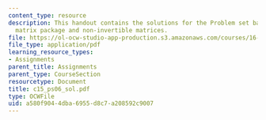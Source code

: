 ```yaml
---
content_type: resource
description: This handout contains the solutions for the Problem set based on the
  matrix package and non-invertible matrices.
file: https://ol-ocw-studio-app-production.s3.amazonaws.com/courses/16-01-unified-engineering-i-ii-iii-iv-fall-2005-spring-2006/a580f9044dba6955d8c7a208592c9007_c15_ps06_sol.pdf
file_type: application/pdf
learning_resource_types:
- Assignments
parent_title: Assignments
parent_type: CourseSection
resourcetype: Document
title: c15_ps06_sol.pdf
type: OCWFile
uid: a580f904-4dba-6955-d8c7-a208592c9007
---
```

